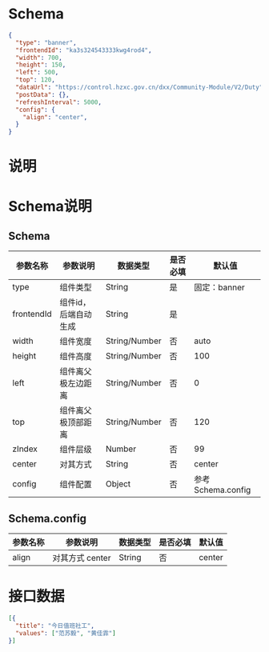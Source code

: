 # Schema

```json
{
  "type": "banner",
  "frontendId": "ka3s324543333kwg4rod4",
  "width": 700,
  "height": 150,
  "left": 500,
  "top": 120,
  "dataUrl": "https://control.hzxc.gov.cn/dxx/Community-Module/V2/Duty",
  "postData": {},
  "refreshInterval": 5000,
  "config": {
    "align": "center",
  }
}
```
# 说明

# Schema说明

## Schema
| 参数名称 | 参数说明 | 数据类型 | 是否必填 | 默认值 |
|--|--|--|--| -- |
| type | 组件类型 |  String | 是 | 固定：banner |
| frontendId |  组件id，后端自动生成 | String | 是 |  |
| width | 组件宽度 | String/Number | 否 | auto |
| height | 组件高度 | String/Number | 否 | 100 |
| left | 组件离父极左边距离 | String/Number | 否 | 0 |
| top | 组件离父极顶部距离 | String/Number | 否 | 120 |
| zIndex | 组件层级 | Number | 否 | 99 |
| center | 对其方式 | String | 否 | center |
| config | 组件配置 | Object | 否 | 参考Schema.config |

## Schema.config
| 参数名称 | 参数说明 | 数据类型 | 是否必填 | 默认值 |
|--|--|--|--| -- |
| align | 对其方式 center | String| 否 | center |

# 接口数据
```json
[{
  "title": "今日值班社工",
  "values": ["范苏毅", "黄佳霏"]
}]
```